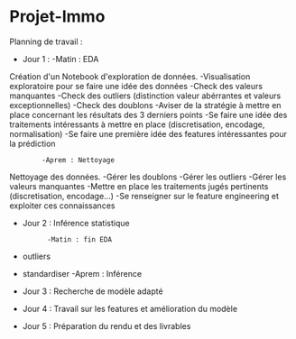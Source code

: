 # Projet-Immo

Planning de travail :

- Jour 1 :
            -Matin : EDA

Création d'un Notebook d'exploration de données.
-Visualisation exploratoire pour se faire une idée des données
-Check des valeurs manquantes
-Check des outliers (distinction valeur abérrantes et valeurs exceptionnelles)
-Check des doublons
-Aviser de la stratégie à mettre en place concernant les résultats des 3 derniers points
-Se faire une idée des traitements intéressants à mettre en place (discretisation, encodage, normalisation)
-Se faire une première idée des features intéressantes pour la prédiction

            -Aprem : Nettoyage

Nettoyage des données.
-Gérer les doublons
-Gérer les outliers
-Gérer les valeurs manquantes
-Mettre en place les traitements jugés pertinents (discretisation, encodage...)
-Se renseigner sur le feature engineering et exploiter ces connaissances

- Jour 2 : Inférence statistique

            -Matin : fin EDA
- outliers
- standardiser
            -Aprem : Inférence 

            
- Jour 3 : Recherche de modèle adapté


- Jour 4 : Travail sur les features et amélioration du modèle


- Jour 5 : Préparation du rendu et des livrables
